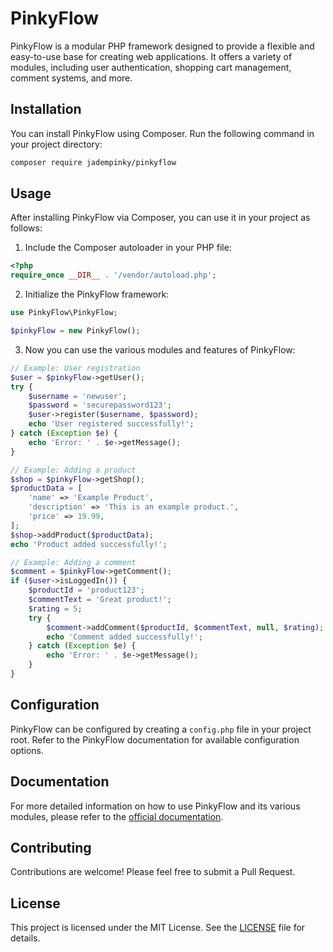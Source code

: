 
# PinkyFlow

PinkyFlow is a modular PHP framework designed to provide a flexible and easy-to-use base for creating web applications. It offers a variety of modules, including user authentication, shopping cart management, comment systems, and more.

## Installation

You can install PinkyFlow using Composer. Run the following command in your project directory:

```bash
composer require jadempinky/pinkyflow
```

## Usage

After installing PinkyFlow via Composer, you can use it in your project as follows:

1. Include the Composer autoloader in your PHP file:

```php
<?php
require_once __DIR__ . '/vendor/autoload.php';
```

2. Initialize the PinkyFlow framework:

```php
use PinkyFlow\PinkyFlow;

$pinkyFlow = new PinkyFlow();
```

3. Now you can use the various modules and features of PinkyFlow:

```php
// Example: User registration
$user = $pinkyFlow->getUser();
try {
    $username = 'newuser';
    $password = 'securepassword123';
    $user->register($username, $password);
    echo 'User registered successfully!';
} catch (Exception $e) {
    echo 'Error: ' . $e->getMessage();
}

// Example: Adding a product
$shop = $pinkyFlow->getShop();
$productData = [
    'name' => 'Example Product',
    'description' => 'This is an example product.',
    'price' => 19.99,
];
$shop->addProduct($productData);
echo 'Product added successfully!';

// Example: Adding a comment
$comment = $pinkyFlow->getComment();
if ($user->isLoggedIn()) {
    $productId = 'product123';
    $commentText = 'Great product!';
    $rating = 5;
    try {
        $comment->addComment($productId, $commentText, null, $rating);
        echo 'Comment added successfully!';
    } catch (Exception $e) {
        echo 'Error: ' . $e->getMessage();
    }
}
```

## Configuration

PinkyFlow can be configured by creating a `config.php` file in your project root. Refer to the PinkyFlow documentation for available configuration options.

## Documentation

For more detailed information on how to use PinkyFlow and its various modules, please refer to the [official documentation](https://github.com/Jadempinky/PinkyFlow/wiki).

## Contributing

Contributions are welcome! Please feel free to submit a Pull Request.

## License

This project is licensed under the MIT License. See the [LICENSE](LICENSE) file for details.